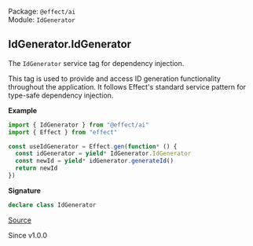 Package: `@effect/ai`<br />
Module: `IdGenerator`<br />

## IdGenerator.IdGenerator

The `IdGenerator` service tag for dependency injection.

This tag is used to provide and access ID generation functionality throughout
the application. It follows Effect's standard service pattern for type-safe
dependency injection.

**Example**

```ts
import { IdGenerator } from "@effect/ai"
import { Effect } from "effect"

const useIdGenerator = Effect.gen(function* () {
  const idGenerator = yield* IdGenerator.IdGenerator
  const newId = yield* idGenerator.generateId()
  return newId
})
```

**Signature**

```ts
declare class IdGenerator
```

[Source](https://github.com/Effect-TS/effect/tree/main/packages/ai/ai/src/IdGenerator.ts#L81)

Since v1.0.0